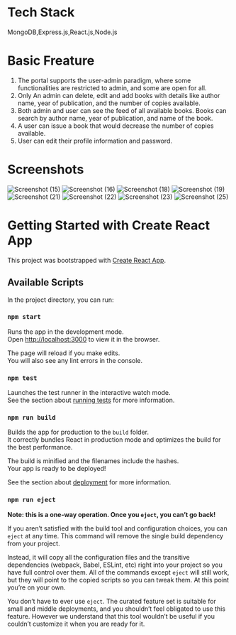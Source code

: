 # Tech Stack
MongoDB,Express.js,React.js,Node.js

# Basic Freature
1.	The portal supports the user-admin paradigm, where some functionalities are restricted to admin, and some are open for all.
2.	Only An admin can delete, edit and add books with details like author name, year of publication, and the number of copies available.
3.	Both admin and user can see the feed of all available books. Books can search by author name, year of publication, and name of the book.
4.	A user can issue a book that would decrease the number of copies available.
5.	User can edit their profile information and password.

# Screenshots
![Screenshot (15)](https://user-images.githubusercontent.com/62953713/188503666-8fb43488-047b-4836-a5f9-54481d8e3007.png)
![Screenshot (16)](https://user-images.githubusercontent.com/62953713/188503668-f1798d81-2bd4-4700-b26b-284c89e53790.png)
![Screenshot (18)](https://user-images.githubusercontent.com/62953713/188503670-5518487d-698b-4b3b-a6c7-01ea8ec097b3.png)
![Screenshot (19)](https://user-images.githubusercontent.com/62953713/188503672-f00b35dc-d32c-4f12-985e-42fcca219ee4.png)
![Screenshot (21)](https://user-images.githubusercontent.com/62953713/188503674-3bab97a2-666f-4d28-851e-4553c18c5fb4.png)
![Screenshot (22)](https://user-images.githubusercontent.com/62953713/188503676-7033eff1-aa30-49ee-a7da-946713ab0408.png)
![Screenshot (23)](https://user-images.githubusercontent.com/62953713/188503677-514c3a93-d0c1-4e62-ace6-806a56206711.png)
![Screenshot (25)](https://user-images.githubusercontent.com/62953713/188503680-488d8438-831f-4697-a11f-8d02d1f16e08.png)


# Getting Started with Create React App

This project was bootstrapped with [Create React App](https://github.com/facebook/create-react-app).

## Available Scripts

In the project directory, you can run:

### `npm start`

Runs the app in the development mode.\
Open [http://localhost:3000](http://localhost:3000) to view it in the browser.

The page will reload if you make edits.\
You will also see any lint errors in the console.

### `npm test`

Launches the test runner in the interactive watch mode.\
See the section about [running tests](https://facebook.github.io/create-react-app/docs/running-tests) for more information.

### `npm run build`

Builds the app for production to the `build` folder.\
It correctly bundles React in production mode and optimizes the build for the best performance.

The build is minified and the filenames include the hashes.\
Your app is ready to be deployed!

See the section about [deployment](https://facebook.github.io/create-react-app/docs/deployment) for more information.

### `npm run eject`

**Note: this is a one-way operation. Once you `eject`, you can’t go back!**

If you aren’t satisfied with the build tool and configuration choices, you can `eject` at any time. This command will remove the single build dependency from your project.

Instead, it will copy all the configuration files and the transitive dependencies (webpack, Babel, ESLint, etc) right into your project so you have full control over them. All of the commands except `eject` will still work, but they will point to the copied scripts so you can tweak them. At this point you’re on your own.

You don’t have to ever use `eject`. The curated feature set is suitable for small and middle deployments, and you shouldn’t feel obligated to use this feature. However we understand that this tool wouldn’t be useful if you couldn’t customize it when you are ready for it.


